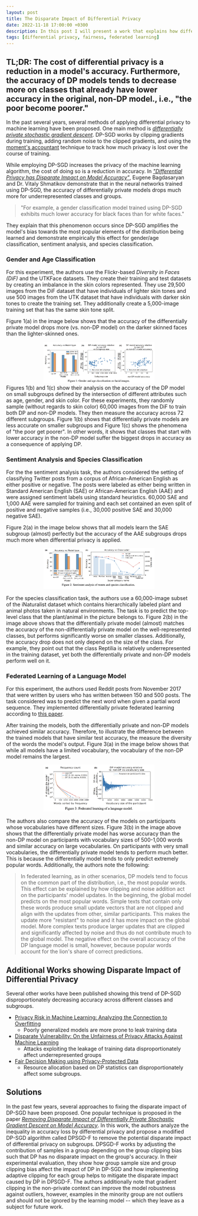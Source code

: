 ```yaml
---
layout: post
title: The Disparate Impact of Differential Privacy
date: 2022-11-18 17:00:00 +0300
description: In this post I will present a work that explains how differential privacy causes non-uniform accuracy degradation among different demographic groups as well as present one paper that offers a solution to this issue.
tags: [differential privacy, fairness, federated learning]
---
```


## TL;DR: The cost of differential privacy is a reduction in a model's accuracy. Furthermore, the accuracy of DP models tends to decrease more on classes that already have lower accuracy in the original, non-DP model., i.e., "the poor become poorer." 

In the past several years, several methods of applying differential privacy to machine learning have been proposed. One main method is [_differentially private stochastic gradient descent_](https://medium.com/pytorch/differential-privacy-series-part-1-dp-sgd-algorithm-explained-12512c3959a3). DP-SGD works by clipping gradients during training, adding random noise to the clipped gradients, and using the [moment's accountant](https://medium.com/georgian-impact-blog/a-brief-introduction-to-differential-privacy-eacf8722283b#:~:text=better%20alternatives%20exist.-,Deep%20Learning,-Deep%20learning%20is) technique to track how much privacy is lost over the course of training. 

While employing DP-SGD increases the privacy of the machine learning algorithm, the cost of doing so is a reduction in accuracy. In [_"Differential Privacy has Disparate Impact on Model Accuracy"_](https://arxiv.org/abs/1905.12101), Eugene Bagdasaryan and Dr. Vitaly Shmatikov demonstrate that in the neural networks trained using DP-SGD, the accuracy of differentially private models drops much more for underrepresented classes and groups. 

> "For example, a gender classification model trained using DP-SGD exhibits much lower accuracy for black faces than for white faces."

They explain that this phenomenon occurs since DP-SGD amplifies the model's bias towards the most popular elements of the distribution being learned and demonstrate empirically this effect for gender/age classification, sentiment analysis, and species classification. 

### Gender and Age Classification
For this experiment, the authors use the Flickr-based _Diversity in Faces (DiF)_ and the UTKFace datasets. They create their training and test datasets by creating an imbalance in the skin colors represented. They use 29,500 images from the DiF dataset that have individuals of lighter skin tones and use 500 images from the UTK dataset that have individuals with darker skin tones to create the training set. They additionally create a 5,000-image training set that has the same skin tone split. 

Figure 1(a) in the image below shows that the accuracy of the differentially private model drops more (vs. non-DP model) on the darker skinned faces than the lighter-skinned ones. 
<p style="margin:auto; width:60%; align:center;">
  <img src="/assets/img/disp-imp-photos/1.png">
</p>
Figures 1(b) and 1(c) show their analysis on the accuracy of the DP model on small subgroups defined by the intersection of different attributes such as age, gender, and skin color. For these experiments, they randomly sample (without regards to skin color) 60,000 images from the DiF to train both DP and non-DP models. They then measure the accuracy across 72 different subgroups. Figure 1(b) shows that differentially private models are less accurate on smaller subgroups and Figure 1(c) shows the phenomena of "the poor get poorer". In other words, it shows that classes that start with lower accuracy in the non-DP model suffer the biggest drops in accuracy as a consequence of applying DP.

### Sentiment Analysis and Species Classification
For the the sentiment analysis task, the authors considered the setting of classifying Twitter posts from a corpus of African-American English as either positive or negative. The posts were labeled as either being written in Standard American English (SAE) or African-American English (AAE) and were assigned sentiment labels using standard heuristics. 60,000 SAE and 1,000 AAE were sampled for training and each set contained an even split of positive and negative samples (i.e., 30,000 positive SAE and 30,000 negative SAE). 

Figure 2(a) in the image below shows that all models learn the SAE subgroup (almost) perfectly but the accuracy of the AAE subgroups drops much more when differential privacy is applied.
<p style="margin:auto; width:60%; align:center;">
  <img src="/assets/img/disp-imp-photos/2.png">
</p>

For the species classification task, the authors use a 60,000-image subset of the iNaturalist dataset which contains hierarchically labeled plant and animal photos taken in natural environments. The task is to predict the top-level class that the plant/animal in the picture belongs to. Figure 2(b) in the image above shows that the differentially private model (almost) matches the accuracy of the non-differentially private model on the well-represented classes, but performs significantly worse on smaller classes. Additionally, the accuracy drop does not only depend on the size of the class. For example, they point out that the class Reptilia is relatively underrepresented in the training dataset, yet both the differentially private and non-DP models perform well on it.

### Federated Learning of a Language Model
For this experiment, the authors used Reddit posts from November 2017 that were written by users who has written between 150 and 500 posts. The task considered was to predict the next word when given a partial word sequence. They implemented differentially private federated learning according to [this paper](https://arxiv.org/abs/1710.06963). 

After training the models, both the differentially private and non-DP models achieved similar accuracy. Therefore, to illustrate the difference between the trained models that have similar test accuracy, the measure the diversity of the words the model's output. Figure 3(a) in the image below shows that while all models have a limited vocabulary, the vocabulary of the non-DP model remains the largest. 

<p style="margin:auto; width:60%; align:center;">
  <img src="/assets/img/disp-imp-photos/3.png">
</p>

The authors also compare the accuracy of the models on participants whose vocabularies have different sizes. Figure 3(b) in the image above shows that the differentially private model has worse accuracy than the non-DP model on participants with vocabulary sizes of 500-1,000 words and similar accuracy on large vocabularies. On participants with very small vocabularies, the differentially private model tends to perform much better. This is because the differentially model tends to only predict extremely popular words. Additionally, the authors note the following:

> In federated learning, as in other scenarios, DP models tend to focus on the common part of the distribution, i.e., the most popular words. This effect can be explained by how clipping and noise addition act on the participants' model updates. In the beginning, the global model predicts on the most popular words. Simple texts that contain only these words produce small update vectors that are not clipped and align with the updates from other, similar participants. This makes the update more "resistant" to noise and it has more impact on the global model. More complex texts produce larger updates that are clipped and significantly affected by noise and thus do not contribute much to the global model. The negative effect on the overall accuracy of the DP language model is small, however, because popular words account for the lion's share of correct predictions.

## Additional Works showing Disparate Impact of Differential Privacy
Several other works have been published showing this trend of DP-SGD disproportionately decreasing accuracy across different classes and subgroups. 

* [Privacy Risk in Machine Learning: Analyzing the Connection to Overfitting](https://arxiv.org/abs/1709.01604)
  * Poorly generalized models are more prone to leak training data
* [Disparate Vulnerability: On the Unfairness of Privacy Attacks Against Machine Learning](https://deepai.org/publication/disparate-vulnerability-on-the-unfairness-of-privacy-attacks-against-machine-learning)
  * Attacks exploiting the leakage of training data disproportionately affect underrepresented groups
* [Fair Decision Making using Privacy-Protected Data](https://arxiv.org/abs/1905.12744)
  * Resource allocation based on DP statistics can disproportionately affect some subgroups.

## Solutions
In the past few years, several approaches to fixing the disparate impact of DP-SGD have been proposed. One popular technique is proposed in the paper [_Removing Disparate Impact of Differentially Private Stochastic Gradient Descent on Model Accuracy_](https://arxiv.org/abs/2003.03699). In this work, the authors analyze the inequality in accuracy loss by differential privacy and propose a modified DP-SGD algorithm called DPSGD-F to remove the potential disparate impact of differential privacy on subgroups. DPSGD-F works by adjusting the contribution of samples in a group depending on the group clipping bias such that DP has no disparate impact on the group's accuracy. In their experimental evaluation, they show how group sample size and group clipping bias affect the impact of DP in DP-SGD and how implementing adaptive clipping for each group helps to mitigate the disparate impact caused by DP in DPSGD-F. The authors additionally note that gradient clipping in the non-private context can improve the model robustness against outliers, however, examples in the minority group are not outliers and should not be ignored by the learning model -- which they leave as a subject for future work.
